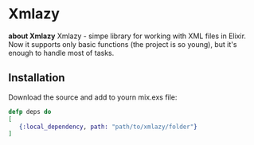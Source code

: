 # Xmlazy

**about Xmlazy**
Xmlazy - simpe library for working with XML files in Elixir.
Now it supports only basic functions (the project is so young), but it's enough
to handle most of tasks.

## Installation

Download the source and add to yourn mix.exs file:
```elixir
defp deps do
[
   {:local_dependency, path: "path/to/xmlazy/folder"}
]
```

